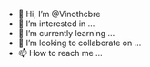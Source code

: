 - 👋 Hi, I’m @Vinothcbre
- 👀 I’m interested in ...
- 🌱 I’m currently learning ...
- 💞️ I’m looking to collaborate on ...
- 📫 How to reach me ...

<!---
Vinothcbre/Vinothcbre is a ✨ special ✨ repository because its `README.md` (this file) appears on your GitHub profile.
You can click the Preview link to take a look at your changes.
--->
